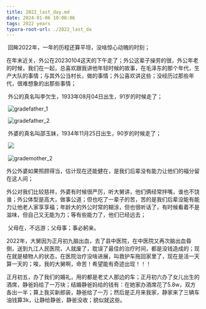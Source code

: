 ```yaml
---
title: 2022_last_day.md
date: 2024-01-06 10:08:06
tags: 2022 years
typora-root-url: ./2022_last_da
---
```


​		回眸2022年，一年的历程还算平坦，没啥惊心动魄的时刻；

​		在年末近关，外公在20230104这天的下午走了；外公这辈子操劳的很，外公年老的时候，我们在一起，总喜欢跟我讲他年轻时候的故事，在毛泽东的那个年代，生产大队的事情；与其外公当村长，做的事情；外公喜欢讲这些；没经历过那些年代，很难想象的出那些事情；

​		外公的真名叫李欠生，1933年08月04日出生，91岁的时候走了；

​		![gradefather_1](gradefather_1.jpg)

​	![gradefather_2](gradefather_2.jpg)

​		外婆的真名叫邵玉妹，1934年11月25日出生，90岁的时候走了；

​	![](grademother_1.jpg)

​	![grademother_2](grademother_2.jpg)

​		外公外婆如果照顾得当，估计现在还能健在，是我们后辈没有能力让他们的福分留在这人间；

​		外公对我们比较慈祥，外婆有时候很严厉，听大舅讲，他们俩经常拌嘴，谁也不饶谁；外公体型是高大，做事公道；但也吃了一辈子的苦，苦的是我们后辈没能有能力让他老人家享享福；年龄大的外公时常的糊涂，但也很听话了，有时候看着不是滋味，但自己又无能为力；等有些能力了，他们已经远去；

​		父母在，不远游；父母事；事必躬亲。

​		2022年，大舅因为正月初九脑出血，去了县中医院，在中医院又再次脑出血昏倒，送到九江人民医院，人就废了，耽误了最佳的治疗时间，都是没钱造成的；现在就是植物人的状态，在医院治疗没啥进展，叫救护车拖回家里了，现在是活一天算一天的；唉，我的大舅啊，命苦！希望能有奇迹出现！！！

​		正月初五，办了我们的婚礼，用的都是老丈人那边的车；正月初六办了女儿出生的酒席，静爸妈给了一万块；结婚静爸妈给的钱有：在她家办酒席花了5.8w，双方各出一半；算上我买新郎装，静爸给了一万；然后是正月来我家，静家来了三辆车油钱算3k，让静给静爸，静爸没收；貌似就这些。

